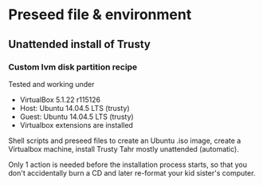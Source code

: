 # Preseed file & environment 
## Unattended install of Trusty
### Custom lvm disk partition recipe

Tested and working under 
*  VirtualBox 5.1.22 r115126
*  Host: Ubuntu 14.04.5 LTS (trusty)
*  Guest: Ubuntu 14.04.5 LTS (trusty)
*  Virtualbox extensions are installed

Shell scripts and preseed files to create an Ubuntu .iso image,
create a Virtualbox machine,
install Trusty Tahr mostly unattended (automatic).

Only 1 action is needed before the installation process starts, so that you don't accidentally burn a CD and later re-format your kid sister's computer.


